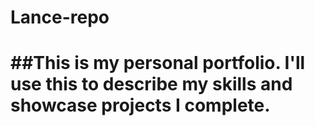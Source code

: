 # Lance-repo
# ##This is my personal portfolio. I'll use this to describe my skills and showcase projects I complete.
